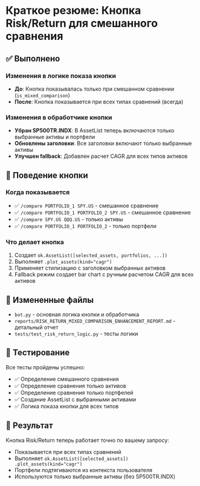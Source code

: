 # Краткое резюме: Кнопка Risk/Return для смешанного сравнения

## ✅ Выполнено

### Изменения в логике показа кнопки
- **До**: Кнопка показывалась только при смешанном сравнении (`is_mixed_comparison`)
- **После**: Кнопка показывается при всех типах сравнений (всегда)

### Изменения в обработчике кнопки
- **Убран SP500TR.INDX**: В AssetList теперь включаются только выбранные активы и портфели
- **Обновлены заголовки**: Все заголовки включают только выбранные активы
- **Улучшен fallback**: Добавлен расчет CAGR для всех типов активов

## 🎯 Поведение кнопки

### Когда показывается
- ✅ `/compare PORTFOLIO_1 SPY.US` - смешанное сравнение
- ✅ `/compare PORTFOLIO_1 PORTFOLIO_2 SPY.US` - смешанное сравнение
- ✅ `/compare SPY.US QQQ.US` - только активы
- ✅ `/compare PORTFOLIO_1 PORTFOLIO_2` - только портфели

### Что делает кнопка
1. Создает `ok.AssetList([selected_assets, portfolios, ...])`
2. Выполняет `.plot_assets(kind="cagr")`
3. Применяет стилизацию с заголовком выбранных активов
4. Fallback режим создает bar chart с ручным расчетом CAGR для всех активов

## 📁 Измененные файлы

- `bot.py` - основная логика кнопки и обработчика
- `reports/RISK_RETURN_MIXED_COMPARISON_ENHANCEMENT_REPORT.md` - детальный отчет
- `tests/test_risk_return_logic.py` - тесты логики

## 🧪 Тестирование

Все тесты пройдены успешно:
- ✅ Определение смешанного сравнения
- ✅ Определение сравнения только активов
- ✅ Определение сравнения только портфелей
- ✅ Создание AssetList с выбранными активами
- ✅ Логика показа кнопки для всех типов

## 🚀 Результат

Кнопка Risk/Return теперь работает точно по вашему запросу:
- Показывается при всех типах сравнений
- Выполняет `ok.AssetList([selected_assets]) .plot_assets(kind="cagr")`
- Портфели подтягиваются из контекста пользователя
- Используются только выбранные активы (без SP500TR.INDX)
